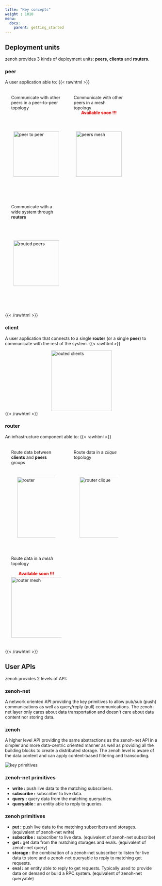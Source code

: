 ```yaml
---
title: "Key concepts"
weight : 1010
menu:
  docs:
    parent: getting_started
---
```


## Deployment units

zenoh provides 3 kinds of deployment units: **peers**, **clients** and **routers**.

### peer
A user application able to:
{{< rawhtml >}}
<div>
    <div style="float:left;width:33%;padding:20px;">
        <div style="height:50px;">Communicate with other peers in a peer-to-peer topology</div>
        <div style="height:20px;text-align:center;""></div>
        <div style="height:250px;display:flex;justify-content:center;align-items:center;">
            <img src="../../../img/peer_to_peer.png" alt="peer to peer" width="150"></img>
        </div>
    </div>
    <div style="float:left;width:33%;padding:20px;">
        <div style="height:50px;">Communicate with other peers in a mesh topology</div>
        <div style="height:20px;text-align:center;"><b style="color:red;">Available soon !!!</b></div>
        <div style="height:250px;display:flex;justify-content:center;align-items:center;">
            <img src="../../../img/peers_mesh.png" alt="peers mesh" width="150"></img>
        </div>
    </div>
    <div style="float:left;width:33%;padding:20px;">
        <div style="height:50px;">Communicate with a wide system through <b>routers</b></div>
        <div style="height:20px;text-align:center;""></div>
        <div style="height:250px;display:flex;justify-content:center;align-items:center;">
            <img src="../../../img/routed_peers.png" alt="routed peers" width="150"></img>
        </div>
    </div>
</div>
<br style="clear:both;"></br>
{{< /rawhtml >}}

### client
A user application that connects to a single <b>router</b> (or a single <b>peer</b>) to communicate with the rest of the system.
{{< rawhtml >}}
    <div style="height:200px;display:flex;justify-content: center;align-items: center;">
        <img src="../../../img/routed_clients.png" alt="routed clients" width="200"></img>
    </div>
{{< /rawhtml >}}

### router
An infrastructure component able to:
{{< rawhtml >}}
<div>
    <div style="float:left;width:33%;padding:20px;">
        <div style="height:50px;">Route data between <b>clients</b> and <b>peers</b> groups</div>
        <div style="height:20px;text-align:center;""></div>
        <div style="height:200px;padding:20px;display:flex;justify-content:center;align-items:center;">
            <img src="../../../img/router_single.png" alt="router" width="200"></img>
        </div>
    </div>
    <div style="float:left;width:33%;padding:20px;">
        <div style="height:50px;">Route data in a <i>clique</i> topology</div>
        <div style="height:20px;text-align:center;""></div>
        <div style="height:200px;padding:20px;display:flex;justify-content:center;align-items:center;">
            <img src="../../../img/router_clique.png" alt="router clique" width="200"></img>
        </div>
    </div>
    <div style="float:left;width:33%;padding:20px;">
        <div style="height:50px;">Route data in a <i>mesh</i> topology</div>
        <div style="height:20px;text-align:center;""><b style="color:red;">Available soon !!!</b></div>
        <div style="height:200px;display:flex;justify-content:center;align-items:center;">
            <img src="../../../img/router_mesh.png" alt="router mesh" width="200"></img>
        </div>
    </div>
</div>
<br style="clear:both;"></br>
{{< /rawhtml >}}

## User APIs

zenoh provides 2 levels of API:

### zenoh-net
A network oriented API providing the key primitives to allow pub/sub (push) communications as well as query/reply (pull) communications. The zenoh-net layer only cares about data transportation and doesn't care about data content nor storing data.

### zenoh
A higher level API providing the same abstractions as the zenoh-net API in a simpler and more data-centric oriented manner as well as providing all the building blocks to create a distributed storage. The zenoh level is aware of the data content and can apply content-based filtering and transcoding. 

  ![key primitives](../../../img/key_primitives.png "key primitives")

### zenoh-net primitives
 - **write :** push live data to the matching subscribers.
 - **subscribe :** subscriber to live data. 
 - **query :** query data from the matching queryables.
 - **queryable :** an entity able to reply to queries.

### zenoh primitives
 - **put :** push live data to the matching subscribers and storages. (equivalent of zenoh-net write)
 - **subscribe :** subscriber to live data.  (equivalent of zenoh-net subscribe)
 - **get :** get data from the matching storages and evals.  (equivalent of zenoh-net query)
 - **storage :** the combination of a zenoh-net subscriber to listen for live data to store and a zenoh-net queryable to reply to matching get requests.
 - **eval :** an entity able to reply to get requests. Typically used to provide data on demand or build a RPC system.  (equivalent of zenoh-net queryable)